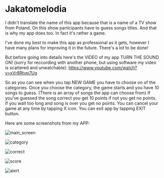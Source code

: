# Jakatomelodia

I didn't translate the name of this app because that is a name of a TV show from Poland. On this show participants have to guess songs titles. And that is why my app does too. In fact it's rather a game.

I've done my best to make this app as professional as it gets, however I have many plans for improving it in the future. There's a lot to be done!

But before going into details here's the VIDEO of my app TURN THE SOUND ON! (sorry for reccording with another phone, but using software my video is scattered and unwatchable): https://www.youtube.com/watch?v=xVr8Rtvp7Ug

So as you can see when you tap NEW GAME you have to choose on of the categories. Once you choose the category, the game starts and you have 10 songs to guess. (There is an array of songs the app can choose from) If you've guessed the song correct you get 10 points if not you get no points. If you wait too long and song is over you get no points. You can cancel your game at any time by tapping X icon. You can exit app by tapping EXIT button.

Here are some screenshots from my APP:

![main_screen](https://cloud.githubusercontent.com/assets/15012920/25775431/4801bc16-32a5-11e7-9ea4-a482ce0683c9.png)

![category](https://user-images.githubusercontent.com/15012920/47964130-68be7180-e035-11e8-8707-0059075dd486.png)

![correct](https://cloud.githubusercontent.com/assets/15012920/25775433/51fbf97a-32a5-11e7-8a2d-371d03ed012e.png)

![score](https://cloud.githubusercontent.com/assets/15012920/25775435/5b77fe68-32a5-11e7-8c5b-58d0a37fd0b3.png)

![alert](https://cloud.githubusercontent.com/assets/15012920/25775437/64461dcc-32a5-11e7-9786-22994468bea4.png)
